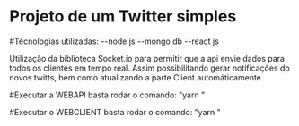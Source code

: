 # Projeto de um Twitter simples 

#Técnologias utilizadas:
--node js
--mongo db
--react js

Utilização da biblioteca Socket.io para permitir que a api envie dados para todos os clientes em tempo real.
Assim possibilitando gerar notíficações do novos twitts, bem como atualizando a parte Client automáticamente.


#Executar a WEBAPI
basta rodar o comando: "yarn "

#Executar o WEBCLIENT
basta rodar o comando: "yarn "